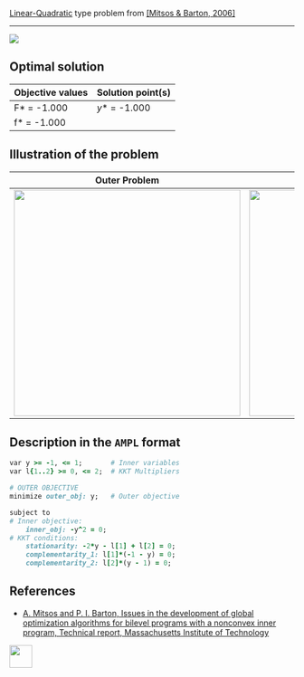 [Linear-Quadratic](/test-problems/LP-QP-problems) type problem from [\[Mitsos & Barton, 2006\]][Mitsos & Barton, 2006]

---

![](https://github.com/basblsolver/test-problems/wiki/images/mb_2006_01_eq.jpg)

## Optimal solution

Objective values   | Solution point(s) |
------------------ | ----------------- |
F* = -1.000        | _y_* = -1.000      |
f* = -1.000        |                   |

## Illustration of the problem

Outer Problem    | Inner Problem    |
---------------- | ---------------- |
<img src="https://github.com/basblsolver/test-problems/wiki/images/mb_2006_01_outer.jpg" width="400"> | <img src="https://github.com/basblsolver/test-problems/wiki/images/mb_2006_01_inner.jpg" width="400"> |

## Description in the `AMPL` format

```ruby
var y >= -1, <= 1;       # Inner variables
var l{1..2} >= 0, <= 2;  # KKT Multipliers

# OUTER OBJECTIVE
minimize outer_obj: y;   # Outer objective

subject to
# Inner objective:
    inner_obj: -y^2 = 0;
# KKT conditions:
    stationarity: -2*y - l[1] + l[2] = 0;
    complementarity_1: l[1]*(-1 - y) = 0;
    complementarity_2: l[2]*(y - 1) = 0;
```

##  References

 - [A. Mitsos and P. I. Barton, Issues in the development of global optimization algorithms for bilevel programs with a nonconvex inner program, Technical report, Massachusetts Institute of Technology](https://yoric.mit.edu/sites/default/files/documents/bilevelissues.pdf)

[<img src="http://www.interupgrade.com/images/pfeil-backbutton.png" width="40" height="40">](/test-problems/LP-QP-problems "Back to summary of LP-QP type problems")

[Mitsos & Barton, 2006]: https://yoric.mit.edu/sites/default/files/documents/bilevelissues.pdf
